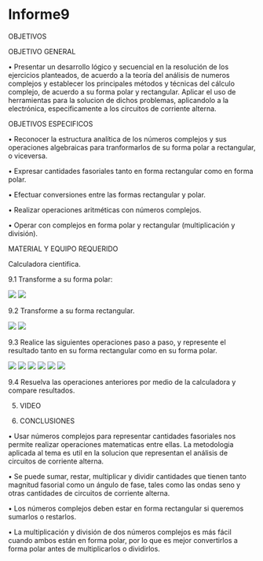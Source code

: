 # Informe9
OBJETIVOS

OBJETIVO GENERAL

• Presentar un desarrollo lógico y secuencial en la resolución de los ejercicios planteados, de acuerdo a la teoría del análisis de numeros complejos y establecer los principales métodos y técnicas del cálculo complejo, de acuerdo a su forma polar y rectangular. Aplicar el uso de herramientas para la solucion de dichos problemas, aplicandolo a la electrónica, especificamente a los circuitos de corriente alterna.

OBJETIVOS ESPECIFICOS

• Reconocer la estructura analítica de los números complejos y sus operaciones algebraicas para tranformarlos de su forma polar a rectangular, o viceversa.

• Expresar cantidades fasoriales tanto en forma rectangular como en forma polar.

• Efectuar conversiones entre las formas rectangular y polar.

• Realizar operaciones aritméticas con números complejos.

• Operar con complejos en forma polar y rectangular (multiplicación y división).

MATERIAL Y EQUIPO REQUERIDO

Calculadora cientifica.

9.1 Transforme a su forma polar:

<img src= img/informe9-1.jpg>

<img src= img/informe-2.jpg>

9.2 Transforme a su forma rectangular.

<img src= img/informe9-2.jpg>

<img src= img/informe9-3.jpg>

9.3 Realice las siguientes operaciones paso a paso, y represente el resultado tanto en su forma rectangular como en su forma polar.

<img src= img/informe9-4.jpg>


<img src= img/informe9-5.jpg>

<img src= img/informe9-6.jpg>

<img src= img/informe9-7.jpg>

<img src= img/informe9-8.jpg>

<img src= img/informe9-9.jpg>

9.4 Resuelva las operaciones anteriores por medio de la calculadora y compare resultados.

5. VIDEO

6. CONCLUSIONES

• Usar números complejos para representar cantidades fasoriales nos permite realizar operaciones matematicas entre ellas. La metodologia aplicada al tema es util en la solucion que representan el análisis de circuitos de corriente alterna.

• Se puede sumar, restar, multiplicar y dividir cantidades que tienen tanto magnitud fasorial como un ángulo de fase, tales como las ondas seno y otras cantidades de circuitos de corriente alterna.

• Los números complejos deben estar en forma rectangular si queremos sumarlos o restarlos.

• La multiplicación y división de dos números complejos es más fácil cuando ambos están en forma polar, por lo que es mejor convertirlos a forma polar antes de multiplicarlos o dividirlos.
